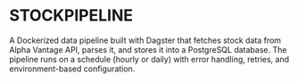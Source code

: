 # STOCKPIPELINE
A Dockerized data pipeline built with Dagster that fetches stock data from Alpha Vantage API, parses it, and stores it into a PostgreSQL database. The pipeline runs on a schedule (hourly or daily) with error handling, retries, and environment-based configuration.
